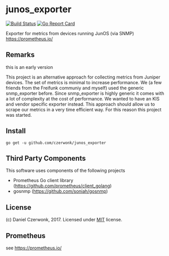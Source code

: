 # junos_exporter
[![Build Status](https://travis-ci.org/czerwonk/junos_exporter.svg)][travis]
[![Go Report Card](https://goreportcard.com/badge/github.com/czerwonk/junos_exporter)][goreportcard]

Exporter for metrics from devices running JunOS (via SNMP) https://prometheus.io/

## Remarks
this is an early version

This project is an alternative approach for collecting metrics from Juniper devices.
The set of metrics is minimal to increase performance. 
We (a few friends from the Freifunk communiy and myself) used the generic snmp_exporter before. 
Since snmp_exporter is highly generic it comes with a lot of complexity at the cost of performance. 
We wanted to have an KIS and vendor specific exporter instead. 
This approach should allow us to scrape our metrics in a very time efficient way.
For this reason this project was started.

## Install
```
go get -u github.com/czerwonk/junos_exporter
```

## Third Party Components
This software uses components of the following projects
* Prometheus Go client library (https://github.com/prometheus/client_golang)
* gosnmp (https://github.com/soniah/gosnmp)

## License
(c) Daniel Czerwonk, 2017. Licensed under [MIT](LICENSE) license.

## Prometheus
see https://prometheus.io/

[travis]: https://travis-ci.org/czerwonk/junos_exporter
[goreportcard]: https://goreportcard.com/report/github.com/czerwonk/junos_exporter
